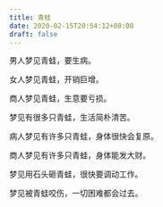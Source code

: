 ```yaml
---
title: 青蛙
date: 2020-02-15T20:54:12+08:00
draft: false
---
```


男人梦见青蛙，要生病。

女人梦见青蛙，开销巨增。

商人梦见青蛙，生意要亏损。

梦见有很多只青蛙，生活简朴清苦。

病人梦见有许多只青蛙，身体很快会复原。

商人梦见有许多只青蛙，身体能发大财。

梦见用石头砸青蛙，很快要调动工作。

梦见被青蛙咬伤，一切困难都会过去。